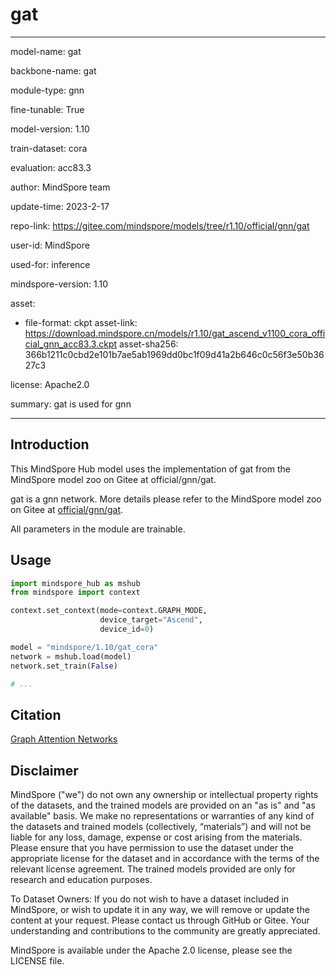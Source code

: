 # gat

---

model-name: gat

backbone-name: gat

module-type: gnn

fine-tunable: True

model-version: 1.10

train-dataset: cora

evaluation: acc83.3

author: MindSpore team

update-time: 2023-2-17

repo-link: <https://gitee.com/mindspore/models/tree/r1.10/official/gnn/gat>

user-id: MindSpore

used-for: inference

mindspore-version: 1.10

asset:

-
    file-format: ckpt
    asset-link: <https://download.mindspore.cn/models/r1.10/gat_ascend_v1100_cora_official_gnn_acc83.3.ckpt>
    asset-sha256: 366b1211c0cbd2e101b7ae5ab1969dd0bc1f09d41a2b646c0c56f3e50b3627c3

license: Apache2.0

summary: gat is used for gnn

---

## Introduction

This MindSpore Hub model uses the implementation of gat from the MindSpore model zoo on Gitee at official/gnn/gat.

gat is a gnn network. More details please refer to the MindSpore model zoo on Gitee at [official/gnn/gat](https://gitee.com/mindspore/models/blob/r1.10/official/gnn/gat/README.md).

All parameters in the module are trainable.

## Usage

```python
import mindspore_hub as mshub
from mindspore import context

context.set_context(mode=context.GRAPH_MODE,
                    device_target="Ascend",
                    device_id=0)

model = "mindspore/1.10/gat_cora"
network = mshub.load(model)
network.set_train(False)

# ...
```

## Citation

[Graph Attention Networks](https://arxiv.org/pdf/1710.10903.pdf)

## Disclaimer

MindSpore ("we") do not own any ownership or intellectual property rights of the datasets, and the trained models are provided on an "as is" and "as available" basis. We make no representations or warranties of any kind of the datasets and trained models (collectively, “materials”) and will not be liable for any loss, damage, expense or cost arising from the materials. Please ensure that you have permission to use the dataset under the appropriate license for the dataset and in accordance with the terms of the relevant license agreement. The trained models provided are only for research and education purposes.

To Dataset Owners: If you do not wish to have a dataset included in MindSpore, or wish to update it in any way, we will remove or update the content at your request. Please contact us through GitHub or Gitee. Your understanding and contributions to the community are greatly appreciated.

MindSpore is available under the Apache 2.0 license, please see the LICENSE file.
